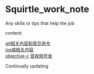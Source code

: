 # Squirtle_work_note
Any skills or tips that help the job

content:

[git相关内容和常见命令](./git.md)  
[ios端相关内容](./ios.md)  
[objective-c](./oc.md) 
[音视频开发](./video_audio.md)


Continually updating

